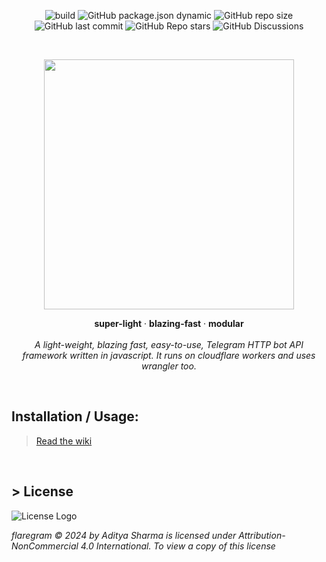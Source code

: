 

<p align=center>
<img alt="build" src="https://img.shields.io/static/v1?label=Build&message=Unstable&color=cc1236&logo=github">
<img alt="GitHub package.json dynamic" src="https://img.shields.io/github/package-json/version/adityash4rma/flaregram?color=cc1236">
<img alt="GitHub repo size" src="https://img.shields.io/github/repo-size/adityash4rma/flaregram?color=cc1236">
<img alt="GitHub last commit" src="https://img.shields.io/github/last-commit/adityash4rma/flaregram?color=a8ff32">
<img alt="GitHub Repo stars" src="https://img.shields.io/github/stars/adityash4rma/flaregram">
<img alt="GitHub Discussions" src="https://img.shields.io/github/discussions/adityash4rma/flaregram?color=cc1236">
</p>
<br>

<p align = "center">
<img src="https://telegra.ph/file/32b8407ce6ba4fe9d8d8c.png" width=400 />
</p>

<!-- <h1 align="center">flaregram</h1> -->

  <p align="center">
    <b>super-light</b>
    ·
    <b>blazing-fast</b>
    ·
    <b>modular</b>
    <br><br>  
  <i>A light-weight, blazing fast, easy-to-use, Telegram HTTP bot API framework written in javascript. It runs on cloudflare workers and uses wrangler too.</i>
  </p>
</div>
<br>

## Installation / Usage:
> [Read the wiki](https://github.com/adityash4rma/flaregram/wiki)

<br>



## > License
![License Logo](https://www.gnu.org/graphics/agplv3-with-text-162x68.png)

_flaregram © 2024 by Aditya Sharma is licensed under Attribution-NonCommercial 4.0 International. To view a copy of this license_
